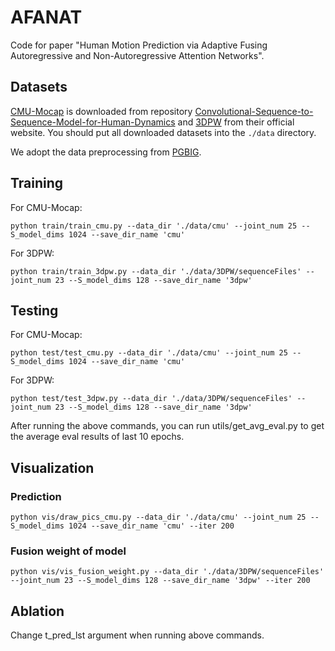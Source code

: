 # AFANAT

Code for paper "Human Motion Prediction via Adaptive Fusing Autoregressive and Non-Autoregressive Attention Networks".

## Datasets

[CMU-Mocap](http://mocap.cs.cmu.edu/) is downloaded from repository [Convolutional-Sequence-to-Sequence-Model-for-Human-Dynamics](https://github.com/chaneyddtt/Convolutional-Sequence-to-Sequence-Model-for-Human-Dynamics) and [3DPW](https://virtualhumans.mpi-inf.mpg.de/3DPW/) from their official website. You should put all downloaded datasets into the `./data` directory.

We adopt the data preprocessing from [PGBIG](https://github.com/705062791/PGBIG).

## Training
For CMU-Mocap:

```
python train/train_cmu.py --data_dir './data/cmu' --joint_num 25 --S_model_dims 1024 --save_dir_name 'cmu'
```

For 3DPW:

```
python train/train_3dpw.py --data_dir './data/3DPW/sequenceFiles' --joint_num 23 --S_model_dims 128 --save_dir_name '3dpw'
```

## Testing
For CMU-Mocap:

```
python test/test_cmu.py --data_dir './data/cmu' --joint_num 25 --S_model_dims 1024 --save_dir_name 'cmu'

```

For 3DPW:

```
python test/test_3dpw.py --data_dir './data/3DPW/sequenceFiles' --joint_num 23 --S_model_dims 128 --save_dir_name '3dpw'
```
After running the above commands, you can run utils/get_avg_eval.py to get the average eval results of last 10 epochs.

## Visualization
### Prediction
```
python vis/draw_pics_cmu.py --data_dir './data/cmu' --joint_num 25 --S_model_dims 1024 --save_dir_name 'cmu' --iter 200

```
### Fusion weight of model
```
python vis/vis_fusion_weight.py --data_dir './data/3DPW/sequenceFiles' --joint_num 23 --S_model_dims 128 --save_dir_name '3dpw' --iter 200
```

## Ablation
Change t_pred_lst argument when running above commands.

